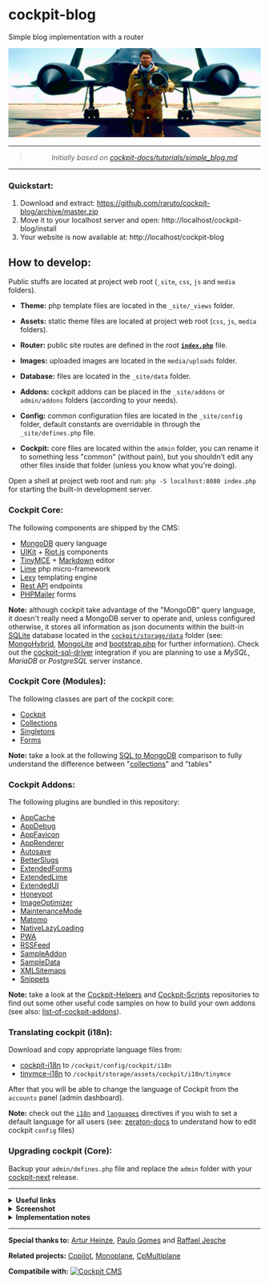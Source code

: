 # cockpit-blog

Simple blog implementation with a router

<p align="center">
    <a href="https://github.com/Raruto/cockpit-blog"><img src="_site/addons/SampleData/uploads/1976/07/28/BrianShul.jpg" alt="The Untouchables" title="Sled driver" /></a>
</p>

---

<blockquote>
    <p align="center">
        <em>Initially based on <a href="https://github.com/Raruto/cockpit-legacy-docs/blob/master/tutorials/simple_blog.md">cockpit-docs/tutorials/simple_blog.md</a></em>
    </p>
</blockquote>

---

### Quickstart:

 1. Download and extract: https://github.com/raruto/cockpit-blog/archive/master.zip
 2. Move it to your localhost server and open: http://localhost/cockpit-blog/install
 3. Your website is now available at: http://localhost/cockpit-blog

## How to develop:

Public stuffs are located at project web root (`_site`, `css`, `js` and `media` folders).

- **Theme:**
    php template files are located in the `_site/_views` folder.

- **Assets:**
    static theme files are located at project web root (`css`, `js`, `media` folders).

- **Router:**
    public site routes are defined in the root **[`index.php`](index.php)** file.

- **Images:**
    uploaded images are located in the `media/uploads` folder.

- **Database:**
    files are located in the `_site/data` folder.

- **Addons:**
    cockpit addons can be placed in the `_site/addons` or `admin/addons` folders (according to your needs).

- **Config:**
    common configuration files are located in the `_site/config` folder, default constants are overridable in through the `_site/defines.php` file.

- **Cockpit:**
    core files are located within the `admin` folder, you can rename it to something less "common" (without pain), but you shouldn't edit any other files inside that folder (unless you know what you're doing).

Open a shell at project web root and run: `php -S localhost:8080 index.php` for starting the built-in development server.

### Cockpit Core:

The following components are shipped by the CMS:

- [MongoDB](https://docs.mongodb.com/manual/reference/) query language
- [UIKit](https://getuikit.com/docs/) + [Riot.js](https://riot.js.org/documentation/) components
- [TinyMCE](https://www.tiny.cloud/docs/) + [Markdown](https://daringfireball.net/projects/markdown/syntax) editor
- [Lime](https://github.com/agentejo/lime) php micro-framework
- [Lexy](https://cpmultiplane.rlj.me/en/docs/lexy) templating engine
- [Rest API](https://getcockpit.com/documentation/api) endpoints
- [PHPMailer](https://github.com/PHPMailer/PHPMailer) forms

**Note:** although cockpit take advantage of the "MongoDB" query language, it doesn't really need a MongoDB server to operate and, unless configured otherwise, it stores all information as json documents within the built-in [SQLite](https://www.sqlite.org/) database located in the [`cockpit/storage/data`](https://github.com/agentejo/cockpit/tree/next/storage/data) folder (see: [MongoHybrid](https://github.com/agentejo/cockpit/tree/next/lib/MongoHybrid), [MongoLite](https://github.com/agentejo/cockpit/tree/next/lib/MongoLite) and [bootstrap.php](https://github.com/agentejo/cockpit/blob/next/bootstrap.php) for further information). Check out the [cockpit-sql-driver](https://github.com/piotr-cz/cockpit-sql-driver) integration if you are planning to use a _MySQL_, _MariaDB_ or _PostgreSQL_ server instance.

### Cockpit Core (Modules):

The following classes are part of the cockpit core:

- [Cockpit](https://github.com/agentejo/cockpit/tree/next/modules/Cockpit)
- [Collections](https://github.com/agentejo/cockpit/tree/next/modules/Collections)
- [Singletons](https://github.com/agentejo/cockpit/tree/next/modules/Singletons)
- [Forms](https://github.com/agentejo/cockpit/tree/next/modules/Forms)

**Note:** take a look at the following [SQL to MongoDB](https://docs.mongodb.com/manual/reference/sql-comparison/) comparison to fully understand the difference between "[collections](https://docs.mongodb.com/manual/core/databases-and-collections/)" and "tables"

### Cockpit Addons:

The following plugins are bundled in this repository:

- [AppCache](_site/addons/AppCache)
- [AppDebug](_site/addons/AppDebug)
- [AppFavicon](_site/addons/AppFavicon)
- [AppRenderer](_site/addons/AppRenderer)
- [Autosave](_site/addons/Autosave)
- [BetterSlugs](_site/addons/BetterSlugs)
- [ExtendedForms](_site/addons/ExtendedForms)
- [ExtendedLime](_site/addons/ExtendedLime)
- [ExtendedUI](_site/addons/ExtendedUI)
- [Honeypot](_site/addons/Honeypot)
- [ImageOptimizer](_site/addons/ImageOptimizer)
- [MaintenanceMode](_site/addons/MaintenanceMode)
- [Matomo](_site/addons/Matomo)
- [NativeLazyLoading](_site/addons/NativeLazyLoading)
- [PWA](_site/addons/PWA)
- [RSSFeed](_site/addons/RSSFeed)
- [SampleAddon](_site/addons/SampleAddon)
- [SampleData](_site/addons/SampleData)
- [XMLSitemaps](_site/addons/XMLSitemaps)
- [Snippets](_site/addons/Snippets)

**Note:** take a look at the [Cockpit-Helpers](https://github.com/pauloamgomes/CockpitCMS-Helpers) and [Cockpit-Scripts](https://github.com/raffaelj/cockpit-scripts) repositories to find out some other useful code samples on how to build your own addons (see also: [list-of-cockpit-addons](https://discourse.getcockpit.com/t/list-of-cockpit-addons/234)).

### Translating cockpit (i18n):

Download and copy appropriate language files from:

- [cockpit-i18n](https://github.com/agentejo/cockpit-i18n/) to `/cockpit/config/cockpit/i18n`
- [tinymce-i18n](https://www.tiny.cloud/get-tiny/language-packages/) to `/cockpit/storage/assets/cockpit/i18n/tinymce`

After that you will be able to change the language of Cockpit from the `accounts` panel (admin dashboard).

**Note:** check out the [`i18n`](https://zeraton.gitlab.io/cockpit-docs/guide/basics/configuration.html#i18n-string) and [`languages`](https://zeraton.gitlab.io/cockpit-docs/guide/basics/configuration.html#languages-object-array) directives if you wish to set a default language for all users (see: [zeraton-docs](https://zeraton.gitlab.io/cockpit-docs/guide/basics/configuration.html) to understand how to edit cockpit `config` files)

### Upgrading cockpit (Core):

Backup your `admin/defines.php` file and replace the `admin` folder with your [cockpit-next](https://github.com/agentejo/cockpit/releases) release.

---

<details>
 <summary><strong>Useful links</strong></summary><br>

 - [Cockpit](https://getcockpit.com/documentation) / [Zeraton](https://zeraton.gitlab.io/cockpit-docs) docs
 - [Lexy](https://cpmultiplane.rlj.me/en/docs/lexy) / [Blade](https://laravel.com/docs/blade) templating
 - [MongoDB](https://docs.mongodb.com/manual/reference/sql-comparison/) reference guide
 - Cockpit [Forum](https://getcockpit.com/support) / [Issues](https://github.com/agentejo/cockpit/issues)

</details>

<details>
 <summary><strong>Screenshot</strong></summary><br>

  <p align="center">
    <a href="https://github.com/Raruto/cockpit-blog"><img src="media/app/theme-preview.png" alt="Blog Article" title="Blog Article" /></a>
  </p>

</details>

<details>
 <summary><strong>Implementation notes</strong></summary><br>

  **Already Implemented:**

  - [Semantic Elements](https://www.w3schools.com/html/html5_semantic_elements.asp)
  - [Native Lazy Loading](https://web.dev/browser-level-image-lazy-loading/)
  - [SVG Favicons](https://medium.com/swlh/are-you-using-svg-favicons-yet-a-guide-for-modern-browsers-836a6aace3df)
  - [Sitemap XML](https://developers.google.com/search/docs/advanced/sitemaps/build-sitemap)
  - [RSS feed](https://www.rssboard.org/rss-specification)
  - [JSON feed](https://www.jsonfeed.org/)
  - [Robots.txt](https://developers.google.com/search/docs/advanced/robots/create-robots-txt)
  - [Manifest.json](https://web.dev/add-manifest/)
  - [Open Graph](https://developers.facebook.com/docs/sharing/webmasters/)
  - [Twitter cards](https://developer.twitter.com/en/docs/twitter-for-websites/cards/guides/getting-started)
  - [Schema.org](https://schema.org/docs/gs.html)
  - [Matomo Tracking](https://developer.matomo.org/guides/tracking-javascript-guide)
  - [Offline caching](https://developers.google.com/web/ilt/pwa/caching-files-with-service-worker) (PWA - Service Worker)
  - [Posts Pagination](_site/_views/partials/pagination.php)
  - [Installer Script](install/index.php)
  - [Privacy and Cookie](https://creativecommons.org/policies/)
  - [Contact form](https://github.com/raffaelj/cockpit-scripts/blob/master/form-validation/contact.php)
  - Search form

  **Next Steps:**
  - Multilingualism _(eg. through a catch-all route: `$app->run('/*')`)_

</details>

---

**Special thanks to:** [Artur Heinze](https://github.com/aheinze), [Paulo Gomes](https://github.com/pauloamgomes) and [Raffael Jesche](https://github.com/raffaelj)

**Related projects:** [Copilot](https://github.com/agentejo/copilot), [Monoplane](https://github.com/raffaelj/Monoplane-Demo), [CpMultiplane](https://github.com/raffaelj/cpmp-lib-skeleton)


**Compatibile with:** [![Cockpit CMS](https://img.shields.io/badge/cockpit-0.11.2-1EB300.svg?style=flat)](https://github.com/agentejo/cockpit)

